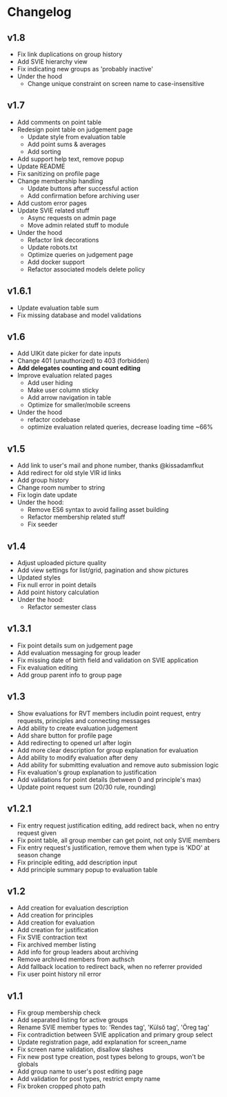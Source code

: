 # Changelog

## v1.8
- Fix link duplications on group history
- Add SVIE hierarchy view
- Fix indicating new groups as 'probably inactive'
- Under the hood
  - Change unique constraint on screen name to case-insensitive

## v1.7
- Add comments on point table
- Redesign point table on judgement page
  - Update style from evaluation table
  - Add point sums & averages
  - Add sorting
- Add support help text, remove popup
- Update README
- Fix sanitizing on profile page
- Change membership handling
  - Update buttons after successful action
  - Add confirmation before archiving user
- Add custom error pages
- Update SVIE related stuff
  - Async requests on admin page
  - Move admin related stuff to module
- Under the hood
  - Refactor link decorations
  - Update robots.txt
  - Optimize queries on judgement page
  - Add docker support
  - Refactor associated models delete policy

## v1.6.1
- Update evaluation table sum
- Fix missing database and model validations

## v1.6
- Add UIKit date picker for date inputs
- Change 401 (unauthorized) to 403 (forbidden)
- **Add delegates counting and count editing**
- Improve evaluation related pages
  - Add user hiding
  - Make user column sticky
  - Add arrow navigation in table
  - Optimize for smaller/mobile screens
- Under the hood
  - refactor codebase
  - optimize evaluation related queries, decrease loading time ~66%

## v1.5
- Add link to user's mail and phone number, thanks @kissadamfkut
- Add redirect for old style VIR id links
- Add group history
- Change room number to string
- Fix login date update
- Under the hood:
  - Remove ES6 syntax to avoid failing asset building
  - Refactor membership related stuff
  - Fix seeder

## v1.4
- Adjust uploaded picture quality
- Add view settings for list/grid, pagination and show pictures
- Updated styles
- Fix null error in point details
- Add point history calculation
- Under the hood:
  - Refactor semester class

## v1.3.1
- Fix point details sum on judgement page
- Add evaluation messaging for group leader
- Fix missing date of birth field and validation on SVIE application
- Fix evaluation editing
- Add group parent info to group page

## v1.3
- Show evaluations for RVT members includin point request, entry requests, principles and connecting messages
- Add ability to create evaluation judgement
- Add share button for profile page
- Add redirecting to opened url after login
- Add more clear description for group explanation for evaluation
- Add ability to modify evaluation after deny
- Add ability for submitting evaluation and remove auto submission logic
- Fix evaluation's group explanation to justification
- Add validations for point details (between 0 and principle's max)
- Update point request sum (20/30 rule, rounding)

## v1.2.1
- Fix entry request justification editing, add redirect back, when no entry request given
- Fix point table, all group member can get point, not only SVIE members
- Fix entry request's justification, remove them when type is 'KDO' at season change
- Fix principle editing, add description input
- Add principle summary popup to evaluation table

## v1.2
- Add creation for evaluation description
- Add creation for principles
- Add creation for evaluation
- Add creation for justification
- Fix SVIE contraction text
- Fix archived member listing
- Add info for group leaders about archiving
- Remove archived members from authsch
- Add fallback location to redirect back, when no referrer provided
- Fix user point history nil error

## v1.1
- Fix group membership check
- Add separated listing for active groups
- Rename SVIE member types to: 'Rendes tag', 'Külső tag', 'Öreg tag'
- Fix contradiction between SVIE application and primary group select
- Update registration page, add explanation for screen_name
- Fix screen name validation, disallow slashes
- Fix new post type creation, post types belong to groups, won't be globals
- Add group name to user's post editing page
- Add validation for post types, restrict empty name
- Fix broken cropped photo path
